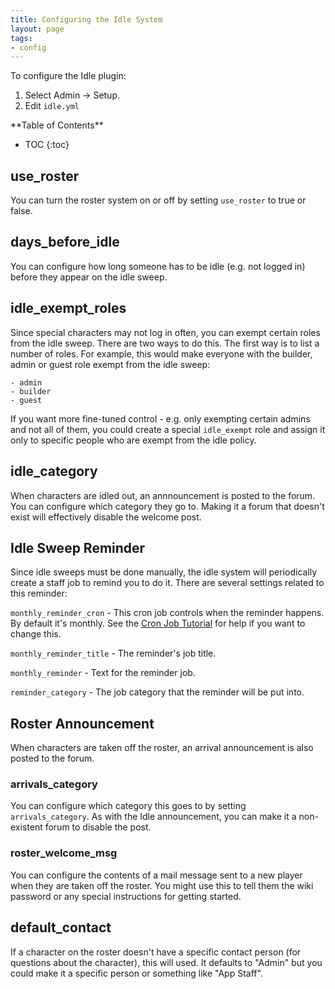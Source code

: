 ```yaml
---
title: Configuring the Idle System
layout: page
tags:
- config
---
```


To configure the Idle plugin:

1. Select Admin -> Setup.
2. Edit `idle.yml`

<div id="inline_toc" markdown="1">
**Table of Contents**

* TOC
{:toc}
</div>

## use_roster

You can turn the roster system on or off by setting `use_roster` to true or false.

## days_before_idle

You can configure how long someone has to be idle (e.g. not logged in) before they appear on the idle sweep.

## idle_exempt_roles

Since special characters may not log in often, you can exempt certain roles from the idle sweep.  There are two ways to do this.  The first way is to list a number of roles.  For example, this would make everyone with the builder, admin or guest role exempt from the idle sweep:

    - admin
    - builder
    - guest

If you want more fine-tuned control - e.g. only exempting certain admins and not all of them, you could create a special `idle_exempt` role and assign it only to specific people who are exempt from the idle policy.

## idle_category

When characters are idled out, an annnouncement is posted to the forum.  You can configure which category they go to.  Making it a forum that doesn't exist will effectively disable the welcome post.

## Idle Sweep Reminder

Since idle sweeps must be done manually, the idle system will periodically create a staff job to remind you to do it.  There are several settings related to this reminder:

`monthly_reminder_cron` - This cron job controls when the reminder happens.  By default it's monthly.  See the [Cron Job Tutorial](http://www.aresmush.com/tutorials/code/cron) for help if you want to change this.

`monthly_reminder_title` - The reminder's job title.

`monthly_reminder` - Text for the reminder job.

`reminder_category` - The job category that the reminder will be put into.

## Roster Announcement

When characters are taken off the roster, an arrival announcement is also posted to the forum.  

### arrivals_category

You can configure which category this goes to by setting `arrivals_category`.  As with the Idle announcement, you can make it a non-existent forum to disable the post.

### roster_welcome_msg

You can configure the contents of a mail message sent to a new player when they are taken off the roster.  You might use this to tell them the wiki password or any special instructions for getting started.

## default_contact

If a character on the roster doesn't have a specific contact person (for questions about the character), this will used.  It defaults to "Admin" but you could make it a specific person or something like "App Staff".